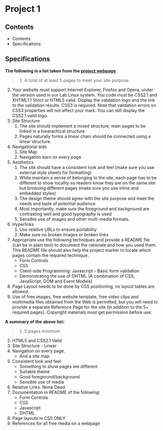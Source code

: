 # Project 1

## Contents

* Contents
* Specifications

## Specifications

**The following is a list taken from the [project webpage](http://undergraduate.csse.uwa.edu.au/units/CITS3403/index.php?fname=project-1&project=yes)**

>1. A total of at least 5 pages to meet your site purpose.
2. Your website must support Internet Explorer, Firefox and Opera, under the version used in our Lab Linux system. You code must be CSS2.1 and XHTML1.1 Strict or HTML5 valid. Display the validation logo and the link to the validation results. CSS3 is required. Note that validation errors on CSS3 properties will not affect your mark. You can still display the CSS2.1 valid logo.
3. Site Structure
    1. The site should implement a mixed structure, main pages to be linked in a hiearachical structure
    2. Pages naturally forms a linear chain should be connected using a linear structure.
4. Navigational aids
    1. Site Map
    2. Navigation bars on every page
5. Aesthetics
    1. The site should have a consistent look and feel (make sure you use external style sheets for formatting)
    2. While maintain a sense of belonging to the site, each page has to be different to show locality so readers know they are on the same site but browsing different pages (make sure you use inline and embedded styles)
    3. The design theme should agree with the site purpose and meet the needs and taste of potential audience
    4. Most importantly, make sure the foreground and background are contrasting well and good typography is used
    5. Sensible use of images and other multi-media formats.
6. Hyperlinks
    1. Use relative URLs to ensure portability
    2. Make sure no broken images or broken links
7. Appropriate use the following techniques and provide a README file (can be in plain text) to document the rationale and how you used them. This README file should also help the project marker to locate which pages contain the required technique.
    * Form Controls
    * CSS
    * Client-side Programming: Javascript - Basic form validation
    * Demonstrating the use of DHTML (A combination of CSS, JavaScript, DOM and Event Models)
8. Page Layout needs to be done by CSS positioning, no layout tables are allowed.
9. Use of free images, free website template, free video clips and multimedia files obtained from the Web is permitted, but you will need to provide a separate Reference Page for the site (in addition to the 5+ required pages). Copyright materials must get permission before use.

**A summary of the above list:**

>1. 5 pages minimum
2. HTML5 and CSS2.1 Valid
3. Site Structure - Linear
4. Navigation on every page.
    * And a site map
5. Consistent look and feel
    * Something to show pages are different
    * Suitable theme
    * Good foreground/background
    * Sensible use of media
6. Relative Links. None Dead.
7. Documentation in README of the following:
    * Form Controls
    * CSS
    * Javascript
    * DHTML
8. Page layouts in CSS ONLY
9. References for all free media on a webpage